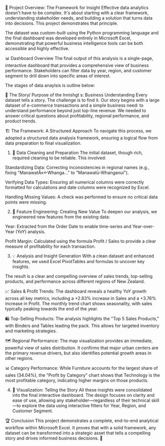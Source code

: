 📍 Project Overview: The Framework for Insight
Effective data analytics doesn't have to be complex. It's about starting with a clear framework, understanding stakeholder needs, and building a solution that turns data into decisions. This project demonstrates that principle.

The dataset was custom-built using the Python programming language and the final dashboard was developed entirely in Microsoft Excel, demonstrating that powerful business intelligence tools can be both accessible and highly effective.

📊 Dashboard Overview
The final output of this analysis is a single-page, interactive dashboard that provides a comprehensive view of business performance. Stakeholders can filter data by year, region, and customer segment to drill down into specific areas of interest.

The stages of data anaylsis is outline below:

📖 The Story/ Purpose of the Innishgt s: Business Understanding
Every dataset tells a story. The challenge is to find it. Our story begins with a large dataset of e-commerce transactions and a simple business need: to understand performance beyond just top-line revenue. We needed to answer critical questions about profitability, regional performance, and product trends.


🏗️ The Framework: A Structured Approach
To navigate this process, we adopted a structured data analysis framework, ensuring a logical flow from data preparation to final visualization.

1. 🧹 Data Cleaning and Preparation
The initial dataset, though rich, required cleaning to be reliable. This involved:

Standardizing Data: Correcting inconsistencies in regional names (e.g., fixing "ManawatÅ«<-Whanga..." to "Manawatū-Whanganui").

Verifying Data Types: Ensuring all numerical columns were correctly formatted for calculations and date columns were recognized by Excel.

Handling Missing Values: A check was performed to ensure no critical data points were missing.

2. 🔧 Feature Engineering: Creating New Value
To deepen our analysis, we engineered new features from the existing data:

Year: Extracted from the Order Date to enable time-series and Year-over-Year (YoY) analysis.

Profit Margin: Calculated using the formula Profit / Sales to provide a clear measure of profitability for each transaction.

3. 💡 Analysis and Insight Generation
With a clean dataset and enhanced features, we used Excel PivotTables and formulas to uncover key insights.

The result is a clear and compelling overview of sales trends, top-selling products, and performance across different regions of New Zealand.

📈 Sales & Profit Trends: The dashboard reveals a healthy YoY growth across all key metrics, including a +2.83% increase in Sales and a +3.76% increase in Profit. The monthly trend chart shows seasonality, with sales typically peaking towards the end of the year.

🛍️ Top-Selling Products: The analysis highlights the "Top 5 Sales Products," with Binders and Tables leading the pack. This allows for targeted inventory and marketing strategies.

🗺️ Regional Performance: The map visualization provides an immediate, powerful view of sales distribution. It confirms that major urban centers are the primary revenue drivers, but also identifies potential growth areas in other regions.

📊 Category Performance: While Furniture accounts for the largest share of sales (34.04%), the "Profit by Category" chart shows that Technology is the most profitable category, indicating higher margins on those products.

4. 🎨 Visualization: Telling the Story
All these insights were consolidated into the final interactive dashboard. The design focuses on clarity and ease of use, allowing any stakeholder—regardless of their technical skill—to explore the data using interactive filters for Year, Region, and Customer Segment.

🏆 Conclusion
This project demonstrates a complete, end-to-end analytical workflow within Microsoft Excel. It proves that with a solid framework, any dataset can be transformed into a strategic asset that tells a compelling story and drives informed business decisions. 🚀
